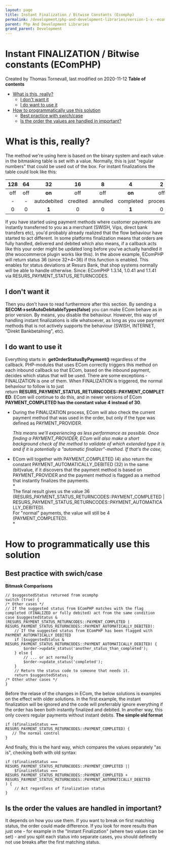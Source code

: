 ```yaml
---
layout: page
title: Instant Finalization / Bitwise Constants (Ecomphp)
permalink: /development/php-and-development-libraries/version-1-x--ecomphp-/ecomphp--debit--credit--annul--aftershopflow-/16056643/
parent: Php And Development Libraries
grand_parent: Development
---
```




# Instant FINALIZATION / Bitwise constants (EComPHP) 
Created by Thomas Tornevall, last modified on 2020-11-12
**Table of contents**
- [What is this,
  really?](#InstantFINALIZATION/Bitwiseconstants(EComPHP)-Whatisthis,really?)
  - [I don't want
    it](#InstantFINALIZATION/Bitwiseconstants(EComPHP)-Idon'twantit)
  - [I do want to use
    it](#InstantFINALIZATION/Bitwiseconstants(EComPHP)-Idowanttouseit)
- [How to programmatically use this
  solution](#InstantFINALIZATION/Bitwiseconstants(EComPHP)-Howtoprogrammaticallyusethissolution)
  - [Best practice with
    swich/case](#InstantFINALIZATION/Bitwiseconstants(EComPHP)-Bestpracticewithswich/case)
  - [Is the order the values are handled in
    important?](#InstantFINALIZATION/Bitwiseconstants(EComPHP)-Istheorderthevaluesarehandledinimportant?)
# What is this, really?
The method we're using here is based on the binary system and each value
in the bitmasking table is set with a value. Normally, this is just
"regular numbers" that could be used out of the box.
For instant finalizations the table could look like this:
  
| 128 | 64  |     32      |    16    |    8     |     4     |     2      |    1    |
|:---:|:---:|:-----------:|:--------:|:--------:|:---------:|:----------:|:-------:|
| off | off |   **on**    |   off    |   off    |  **on**   |    off     |   off   |
| \-  | \-  | autodebited | credited | annulled | completed | processing | pending |
|  0  |  0  |    **1**    |    0     |    0     |   **1**   |     0      |    0    |
  
If you have started using payment methods where customer payments are
instantly transferred to you as a merchant (SWISH, Vips, direct bank
transfers etc), you'd probably already realized that the flow behaviour
have started to act different. In some platforms finalization means that
orders are fully handled, delivered and debited which also means, if a
callback acts like this your order might be updated long before you've
actually handled it (the woocommerce plugin works like this). In the
above example, EComPHP will return status 36 (since 32+4=36) if this
function is enabled. This enables for status deviations at Resurs Bank,
that shop systems normally will be able to handle otherwise.
Since: EComPHP 1.3.14, 1.0.41 and 1.1.41
via RESURS_PAYMENT_STATUS_RETURNCODES.
## I don't want it
Then you don't have to read furthermore after this section. By sending a
**\$ECOM-\>setAutoDebitableTypes(false)** you can make ECom behave as in
prior version. By means, you disable the behaviour. However, this way of
handling instant finalizations is idle whatsoever, as long as you use
payment methods that is not actively supports the behaviour (SWISH,
INTERNET, "Direkt Bankbetalning", etc).
## I do want to use it
Everything starts in  **getOrderStatusByPayment()** regardless of the
callback.
PHP-modules that uses ECom correctly triggers this method on each
inbound callback so that ECom, based on the inbound payment, decides
which status that will be used. There are some exceptions - FINALIZATION
is one of them. When FINALIZATION is triggered, the normal behaviour to
follow is to just
return **RESURS_PAYMENT_STATUS_RETURNCODES::PAYMENT_COMPLETED**. ECom
will continue to do this, and in newer versions of ECom
**PAYMENT_COMPLETED has the constant value 4 instead of 30**.
- During the FINALIZATION process, ECom will also check the current
  payment method that was used in the order, but only if the type was
  defined as PAYMENT_PROVIDER.  
    
  *This means we'll experiencing as less performance as possible. Once
  finding a PAYMENT_PROVIDER, ECom will also make a short background
  check of the method to validate of which extended type it is and if it
  is potentially a "automatic finalizer"-method. If that's the case,*
&nbsp;
- ECom will together with PAYMENT_COMPLETED (4) also return the constant
  PAYMENT_AUTOMATICALLY_DEBITED (32) in the same (bit)value, if it
  discovers that the payment method is based on PAYMENT_PROVIDER and the
  payment method is flagged as a method that instantly finalizes the
  payments.  
  *  
  The final result gives us the value 36
  (RESURS_PAYMENT_STATUS_RETURNCODES::PAYMENT_COMPLETED \|
  RESURS_PAYMENT_STATUS_RETURNCODES::PAYMENT_AUTOMATICALLY_DEBITED).  
  For "normal" payments, the value will still be 4
  (PAYMENT_COMPLETED).  
  *
# How to programmatically use this solution
## Best practice with swich/case
  
**Bitmask Comparisons**
``` syntaxhighlighter-pre
// $suggestedStatus returned from ecomphp
switch (true) {
/* Other cases */
// If the suggested status from EComPHP matches with the flag completed (FINALIZED or fully debited) act from the same condition
case $suggestedStatus & (RESURS_PAYMENT_STATUS_RETURNCODES::PAYMENT_COMPLETED | RESURS_PAYMENT_STATUS_RETURNCODES::PAYMENT_AUTOMATICALLY_DEBITED):
    // If the suggested status from EComPHP has been flagged with PAYMENT_AUTOMATICALLY_DEBITED
    if ($suggestedStatus & RESURS_PAYMENT_STATUS_RETURNCODES::PAYMENT_AUTOMATICALLY_DEBITED) {
        $order->update_status('another_status_than_completed');
    } else {
        // ... or act normally
        $order->update_status('completed');
    }
    // Return the status code to someone that needs it.
    return $suggestedStatus;
/* Other other cases */
}
```
Before the relase of the changes in ECom, the below solutions is
examples on the effect with older solutions. In the first example, the
instant finalization will be ignored and the code will preferrably
ignore everything if the order has been both instantly finalized and
debited. In another way, this only covers regular payments without
instant debits.
**The simple old format**
``` syntaxhighlighter-pre
if ($finalizeStatus === RESURS_PAYMENT_STATUS_RETURNCODES::PAYMENT_COMPLETED) {
   // The normal control
}
```
And finally, this is the hard way, which compares the values separately
"as is", checking both with old syntax:
``` syntaxhighlighter-pre
if ($finalizeStatus === RESURS_PAYMENT_STATUS_RETURNCODES::PAYMENT_COMPLETED ||
    $finalizeStatus === RESURS_PAYMENT_STATUS_RETURNCODES::PAYMENT_COMPLETED + RESURS_PAYMENT_STATUS_RETURNCODES::PAYMENT_AUTOMATICALLY_DEBITED
) {
    // Act regardless of finalization status
}
```
## Is the order the values are handled in important?
It depends on how you use them. If you want to break on first matching
status, the order could made difference. If you look for more results
than just one - for example in the "Instant Finalization" (where two
values can be set) - and you split each status into separate cases, you
should definetly not use breaks after the first matching status.
